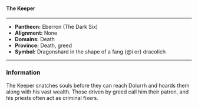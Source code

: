 #### The Keeper
___

- **Pantheon:** Eberron (The Dark Six)
- **Alignment:** None
- **Domains:** Death
- **Province:** Death, greed
- **Symbol:** Dragonshard in the shape of a fang {@i or} dracolich
___

### Information

The Keeper snatches souls before they can reach Dolurrh and hoards them along with his vast wealth. Those driven by greed call him their patron, and his priests often act as criminal fixers.